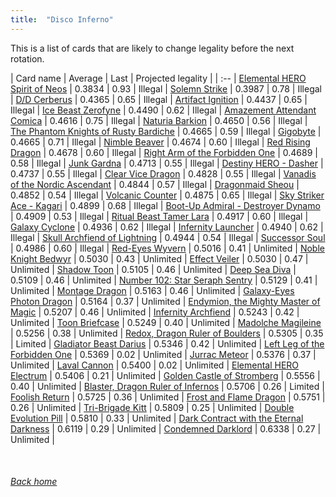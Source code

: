 ```yaml
---
title:  "Disco Inferno"
---
```


This is a list of cards that are likely to change legality before the next rotation.

| Card name | Average | Last | Projected legality |
| :-- |
[Elemental HERO Spirit of Neos](https://db.ygoprodeck.com/card/?search=Elemental%20HERO%20Spirit%20of%20Neos) | 0.3834 | 0.93 | Illegal |
[Solemn Strike](https://db.ygoprodeck.com/card/?search=Solemn%20Strike) | 0.3987 | 0.78 | Illegal |
[D/D Cerberus](https://db.ygoprodeck.com/card/?search=D/D%20Cerberus) | 0.4365 | 0.65 | Illegal |
[Artifact Ignition](https://db.ygoprodeck.com/card/?search=Artifact%20Ignition) | 0.4437 | 0.65 | Illegal |
[Ice Beast Zerofyne](https://db.ygoprodeck.com/card/?search=Ice%20Beast%20Zerofyne) | 0.4490 | 0.62 | Illegal |
[Amazement Attendant Comica](https://db.ygoprodeck.com/card/?search=Amazement%20Attendant%20Comica) | 0.4616 | 0.75 | Illegal |
[Naturia Barkion](https://db.ygoprodeck.com/card/?search=Naturia%20Barkion) | 0.4650 | 0.56 | Illegal |
[The Phantom Knights of Rusty Bardiche](https://db.ygoprodeck.com/card/?search=The%20Phantom%20Knights%20of%20Rusty%20Bardiche) | 0.4665 | 0.59 | Illegal |
[Gigobyte](https://db.ygoprodeck.com/card/?search=Gigobyte) | 0.4665 | 0.71 | Illegal |
[Nimble Beaver](https://db.ygoprodeck.com/card/?search=Nimble%20Beaver) | 0.4674 | 0.60 | Illegal |
[Red Rising Dragon](https://db.ygoprodeck.com/card/?search=Red%20Rising%20Dragon) | 0.4678 | 0.60 | Illegal |
[Right Arm of the Forbidden One](https://db.ygoprodeck.com/card/?search=Right%20Arm%20of%20the%20Forbidden%20One) | 0.4689 | 0.58 | Illegal |
[Junk Gardna](https://db.ygoprodeck.com/card/?search=Junk%20Gardna) | 0.4713 | 0.55 | Illegal |
[Destiny HERO - Dasher](https://db.ygoprodeck.com/card/?search=Destiny%20HERO%20-%20Dasher) | 0.4737 | 0.55 | Illegal |
[Clear Vice Dragon](https://db.ygoprodeck.com/card/?search=Clear%20Vice%20Dragon) | 0.4828 | 0.55 | Illegal |
[Vanadis of the Nordic Ascendant](https://db.ygoprodeck.com/card/?search=Vanadis%20of%20the%20Nordic%20Ascendant) | 0.4844 | 0.57 | Illegal |
[Dragonmaid Sheou](https://db.ygoprodeck.com/card/?search=Dragonmaid%20Sheou) | 0.4852 | 0.54 | Illegal |
[Volcanic Counter](https://db.ygoprodeck.com/card/?search=Volcanic%20Counter) | 0.4875 | 0.65 | Illegal |
[Sky Striker Ace - Kagari](https://db.ygoprodeck.com/card/?search=Sky%20Striker%20Ace%20-%20Kagari) | 0.4899 | 0.68 | Illegal |
[Boot-Up Admiral - Destroyer Dynamo](https://db.ygoprodeck.com/card/?search=Boot-Up%20Admiral%20-%20Destroyer%20Dynamo) | 0.4909 | 0.53 | Illegal |
[Ritual Beast Tamer Lara](https://db.ygoprodeck.com/card/?search=Ritual%20Beast%20Tamer%20Lara) | 0.4917 | 0.60 | Illegal |
[Galaxy Cyclone](https://db.ygoprodeck.com/card/?search=Galaxy%20Cyclone) | 0.4936 | 0.62 | Illegal |
[Infernity Launcher](https://db.ygoprodeck.com/card/?search=Infernity%20Launcher) | 0.4940 | 0.62 | Illegal |
[Skull Archfiend of Lightning](https://db.ygoprodeck.com/card/?search=Skull%20Archfiend%20of%20Lightning) | 0.4944 | 0.54 | Illegal |
[Successor Soul](https://db.ygoprodeck.com/card/?search=Successor%20Soul) | 0.4986 | 0.60 | Illegal |
[Red-Eyes Wyvern](https://db.ygoprodeck.com/card/?search=Red-Eyes%20Wyvern) | 0.5016 | 0.41 | Unlimited |
[Noble Knight Bedwyr](https://db.ygoprodeck.com/card/?search=Noble%20Knight%20Bedwyr) | 0.5030 | 0.43 | Unlimited |
[Effect Veiler](https://db.ygoprodeck.com/card/?search=Effect%20Veiler) | 0.5030 | 0.47 | Unlimited |
[Shadow Toon](https://db.ygoprodeck.com/card/?search=Shadow%20Toon) | 0.5105 | 0.46 | Unlimited |
[Deep Sea Diva](https://db.ygoprodeck.com/card/?search=Deep%20Sea%20Diva) | 0.5109 | 0.46 | Unlimited |
[Number 102: Star Seraph Sentry](https://db.ygoprodeck.com/card/?search=Number%20102:%20Star%20Seraph%20Sentry) | 0.5129 | 0.41 | Unlimited |
[Montage Dragon](https://db.ygoprodeck.com/card/?search=Montage%20Dragon) | 0.5163 | 0.46 | Unlimited |
[Galaxy-Eyes Photon Dragon](https://db.ygoprodeck.com/card/?search=Galaxy-Eyes%20Photon%20Dragon) | 0.5164 | 0.37 | Unlimited |
[Endymion, the Mighty Master of Magic](https://db.ygoprodeck.com/card/?search=Endymion,%20the%20Mighty%20Master%20of%20Magic) | 0.5207 | 0.46 | Unlimited |
[Infernity Archfiend](https://db.ygoprodeck.com/card/?search=Infernity%20Archfiend) | 0.5243 | 0.42 | Unlimited |
[Toon Briefcase](https://db.ygoprodeck.com/card/?search=Toon%20Briefcase) | 0.5249 | 0.40 | Unlimited |
[Madolche Magileine](https://db.ygoprodeck.com/card/?search=Madolche%20Magileine) | 0.5256 | 0.38 | Unlimited |
[Redox, Dragon Ruler of Boulders](https://db.ygoprodeck.com/card/?search=Redox,%20Dragon%20Ruler%20of%20Boulders) | 0.5305 | 0.35 | Limited |
[Gladiator Beast Darius](https://db.ygoprodeck.com/card/?search=Gladiator%20Beast%20Darius) | 0.5346 | 0.42 | Unlimited |
[Left Leg of the Forbidden One](https://db.ygoprodeck.com/card/?search=Left%20Leg%20of%20the%20Forbidden%20One) | 0.5369 | 0.02 | Unlimited |
[Jurrac Meteor](https://db.ygoprodeck.com/card/?search=Jurrac%20Meteor) | 0.5376 | 0.37 | Unlimited |
[Laval Cannon](https://db.ygoprodeck.com/card/?search=Laval%20Cannon) | 0.5400 | 0.02 | Unlimited |
[Elemental HERO Electrum](https://db.ygoprodeck.com/card/?search=Elemental%20HERO%20Electrum) | 0.5406 | 0.21 | Unlimited |
[Golden Castle of Stromberg](https://db.ygoprodeck.com/card/?search=Golden%20Castle%20of%20Stromberg) | 0.5556 | 0.40 | Unlimited |
[Blaster, Dragon Ruler of Infernos](https://db.ygoprodeck.com/card/?search=Blaster,%20Dragon%20Ruler%20of%20Infernos) | 0.5706 | 0.26 | Limited |
[Foolish Return](https://db.ygoprodeck.com/card/?search=Foolish%20Return) | 0.5725 | 0.36 | Unlimited |
[Frost and Flame Dragon](https://db.ygoprodeck.com/card/?search=Frost%20and%20Flame%20Dragon) | 0.5751 | 0.26 | Unlimited |
[Tri-Brigade Kitt](https://db.ygoprodeck.com/card/?search=Tri-Brigade%20Kitt) | 0.5809 | 0.25 | Unlimited |
[Double Evolution Pill](https://db.ygoprodeck.com/card/?search=Double%20Evolution%20Pill) | 0.5810 | 0.33 | Unlimited |
[Dark Contract with the Eternal Darkness](https://db.ygoprodeck.com/card/?search=Dark%20Contract%20with%20the%20Eternal%20Darkness) | 0.6119 | 0.29 | Unlimited |
[Condemned Darklord](https://db.ygoprodeck.com/card/?search=Condemned%20Darklord) | 0.6338 | 0.27 | Unlimited |

<br>

###### [Back home](index)